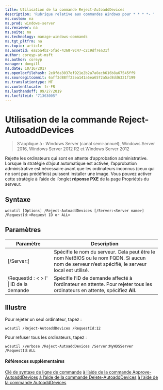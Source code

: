 ```yaml
---
title: Utilisation de la commande Reject-AutoaddDevices
description: 'Rubrique relative aux commandes Windows pour * * * *- '
ms.custom: na
ms.prod: windows-server
ms.reviewer: na
ms.suite: na
ms.technology: manage-windows-commands
ms.tgt_pltfrm: na
ms.topic: article
ms.assetid: ea25a4b2-5fad-4360-9c47-c2c9df7ea31f
author: coreyp-at-msft
ms.author: coreyp
manager: dongill
ms.date: 10/16/2017
ms.openlocfilehash: 2e8fda3037ef921e2b2a7a0acb616b8a67545ff9
ms.sourcegitcommit: 6aff3d88ff22ea141a6ea6572a5ad8dd6321f199
ms.translationtype: MT
ms.contentlocale: fr-FR
ms.lasthandoff: 09/27/2019
ms.locfileid: "71363005"
---
```

# <a name="using-the-reject-autoadddevices-command"></a>Utilisation de la commande Reject-AutoaddDevices

>S'applique à : Windows Server (canal semi-annuel), Windows Server 2016, Windows Server 2012 R2 et Windows Server 2012

Rejette les ordinateurs qui sont en attente d’approbation administrative. Lorsque la stratégie d’ajout automatique est activée, l’approbation administrative est nécessaire avant que les ordinateurs inconnus (ceux qui ne sont pas prédéfinis) puissent installer une image. Vous pouvez activer cette stratégie à l’aide de l’onglet **réponse PXE** de la page Propriétés du serveur.
## <a name="syntax"></a>Syntaxe
```
wdsutil [Options] /Reject-AutoaddDevices [/Server:<Server name>] /RequestId:<Request ID or ALL>
```
## <a name="parameters"></a>Paramètres
|Paramètre|Description|
|-------|--------|
|[/Server:<Server name>]|Spécifie le nom du serveur. Cela peut être le nom NetBIOS ou le nom FQDN. Si aucun nom de serveur n’est spécifié, le serveur local est utilisé.|
|/RequestId : < > l' &#124; ID de la demande|Spécifie l’ID de demande affecté à l’ordinateur en attente. Pour rejeter tous les ordinateurs en attente, spécifiez **All**.|
## <a name="BKMK_examples"></a>Illustre
Pour rejeter un seul ordinateur, tapez :
```
wdsutil /Reject-AutoaddDevices /RequestId:12
```
Pour refuser tous les ordinateurs, tapez :
```
wdsutil /verbose /Reject-AutoaddDevices /Server:MyWDSServer /RequestId:ALL
```
#### <a name="additional-references"></a>Références supplémentaires
[Clé de syntaxe de ligne de commande](command-line-syntax-key.md)
[à l’aide de la commande Approve-AutoaddDevices](using-the-approve-autoadddevices-command.md)
[à l’aide de la commande Delete-AutoaddDevices](using-the-delete-autoadddevices-command.md)
[à l’aide de la commande AutoaddDevices](using-the-get-autoadddevices-command.md)
